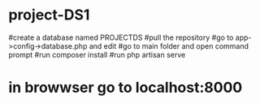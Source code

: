 # project-DS1
#create a database named PROJECTDS
#pull the repository 
#go to  app->config->database.php  and edit 
#go to main folder and open command prompt
#run composer install
#run php artisan serve
# in  browwser go to localhost:8000
